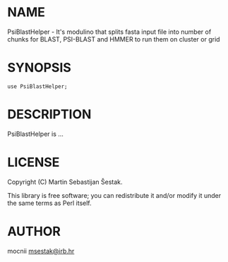 # NAME

PsiBlastHelper - It's modulino that splits fasta input file into number of chunks for BLAST, PSI-BLAST and HMMER to run them on cluster or grid

# SYNOPSIS

    use PsiBlastHelper;

# DESCRIPTION

PsiBlastHelper is ...

# LICENSE

Copyright (C) Martin Sebastijan Šestak.

This library is free software; you can redistribute it and/or modify
it under the same terms as Perl itself.

# AUTHOR

mocnii <msestak@irb.hr>
